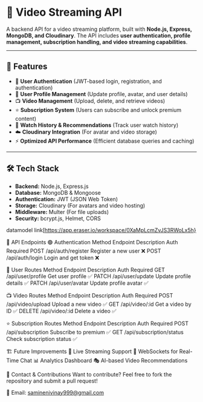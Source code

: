 # 🚀 Video Streaming API

A backend API for a video streaming platform, built with **Node.js, Express, MongoDB, and Cloudinary**. The API includes **user authentication, profile management, subscription handling, and video streaming capabilities**.

---

## 📌 Features
- 🔐 **User Authentication** (JWT-based login, registration, and authentication)
- 👤 **User Profile Management** (Update profile, avatar, and user details)
- 📺 **Video Management** (Upload, delete, and retrieve videos)
- ⭐ **Subscription System** (Users can subscribe and unlock premium content)
- 📜 **Watch History & Recommendations** (Track user watch history)
- ☁️ **Cloudinary Integration** (For avatar and video storage)
- ⚡ **Optimized API Performance** (Efficient database queries and caching)

---

## 🛠 Tech Stack
- **Backend:** Node.js, Express.js
- **Database:** MongoDB & Mongoose
- **Authentication:** JWT (JSON Web Token)
- **Storage:** Cloudinary (For avatars and video hosting)
- **Middleware:** Multer (For file uploads)
- **Security:** bcrypt.js, Helmet, CORS

datamodel  link[https://app.eraser.io/workspace/0XaMpLcmZvJS3RWoLx5h}

🔌 API Endpoints
🟢 Authentication
Method	    Endpoint	            Description	                Auth Required
POST	    /api/auth/register	    Register a new user	            ❌
POST	    /api/auth/login	        Login and get token	            ❌


👤 User Routes
Method	        Endpoint	        Description	                Auth Required
GET	            /api/user/profile	Get user profile	            ✅
PATCH	        /api/user/update	Update profile details	        ✅
PATCH	        /api/user/avatar	Update profile avatar	        ✅

📺 Video Routes
Method	        Endpoint	        Description	                Auth Required
POST	        /api/video/upload	Upload a new video	            ✅
GET	            /api/video/:id	    Get a video by ID	            ✅
DELETE	        /api/video/:id	    Delete a video	                ✅

⭐ Subscription Routes
Method	        Endpoint	                Description	                Auth Required
POST	        /api/subscription	        Subscribe to premium	        ✅
GET	            /api/subscription/status	Check subscription status	    ✅


🏗 Future Improvements
🎥 Live Streaming Support
📡 WebSockets for Real-Time Chat
📊 Analytics Dashboard
🎭 AI-based Video Recommendations

📧 Contact & Contributions
Want to contribute? Feel free to fork the repository and submit a pull request!

📧 Email: saminenivinay999@gmail.com